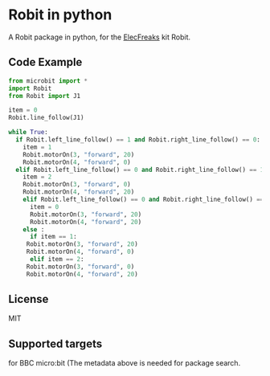 # Robit in python
A Robit package in python, for the [ElecFreaks](https://www.elecfreaks.com/) kit Robit.

## Code Example
```Python
from microbit import *
import Robit
from Robit import J1

item = 0
Robit.line_follow(J1)

while True:
  if Robit.left_line_follow() == 1 and Robit.right_line_follow() == 0:
    item = 1
    Robit.motorOn(3, "forward", 20)
    Robit.motorOn(4, "forward", 0)  
  elif Robit.left_line_follow() == 0 and Robit.right_line_follow() == 1:
    item = 2
    Robit.motorOn(3, "forward", 0)
    Robit.motorOn(4, "forward", 20)
    elif Robit.left_line_follow() == 0 and Robit.right_line_follow() == 0:
      item = 0
      Robit.motorOn(3, "forward", 20)
      Robit.motorOn(4, "forward", 20)
    else :
      if item == 1:
	 Robit.motorOn(3, "forward", 20)
	 Robit.motorOn(4, "forward", 0)
      elif item == 2:
	 Robit.motorOn(3, "forward", 0)
	 Robit.motorOn(4, "forward", 20) 
```

## License
MIT

## Supported targets
for BBC micro:bit (The metadata above is needed for package search.
